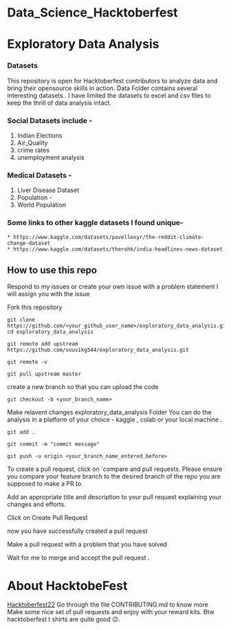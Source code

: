 # Data_Science_Hacktoberfest
# Exploratory Data Analysis
### Datasets
This repository is open for Hacktoberfest contributors to analyze data and bring their opensource skills in action. Data Folder contains several interesting datasets . I have limited the datasets to excel and csv files to keep the thrill of data analysis intact.

### Social Datasets include -
1. Indian Elections
2. Air_Quality
3. crime rates
4. unemployment analysis
### Medical Datasets -
1. Liver Disease Dataset
2. Population -
3. World Population

### Some links to other kaggle datasets I found unique-
``` 
* https://www.kaggle.com/datasets/pavellexyr/the-reddit-climate-change-dataset
* https://www.kaggle.com/datasets/therohk/india-headlines-news-dataset
```
## How to use this repo
Respond to my issues or create your own issue with a problem statement I will assign you with the issue

Fork this repository

```
git clone https://github.com/<your_github_user_name>/exploratory_data_analysis.git
cd exploratory_data_analysis
```
```
git remote add upstream https://github.com/souvikg544/exploratory_data_analysis.git
```
```
git remote -v
```
```
git pull upstream master
```
create a new branch so that you can upload the code

```
git checkout -b <your_branch_name>
```
Make relavent changes exploratory_data_analysis Folder You can do the analysis in a platform of your choice - kaggle , colab or your local machine .

```
git add .

git commit -m "commit message"

git push -u origin <your_branch_name_entered_before>
```
To create a pull request, click on `compare and pull requests. Please ensure you compare your feature branch to the desired branch of the repo you are supposed to make a PR to.

Add an appropriate title and description to your pull request explaining your changes and efforts.

Click on Create Pull Request

now you have successfully created a pull request

Make a pull request with a problem that you have solved

Wait for me to merge and accept the pull request .
# About HacktobeFest
[Hacktoberfest22](https://hacktoberfest.com/) Go through the file CONTRIBUTING.md to know more Make some nice set of pull requests and enjoy with your reward kits. Btw hacktoberfest t shirts are quite good 😉.

